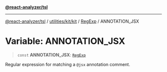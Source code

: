 [**@react-analyzer/tsl**](../../../../../../README.md)

***

[@react-analyzer/tsl](../../../../../../README.md) / [utilities/kit/kit](../../../README.md) / [RegExp](../README.md) / ANNOTATION\_JSX

# Variable: ANNOTATION\_JSX

> `const` **ANNOTATION\_JSX**: [`RegExp`](https://developer.mozilla.org/docs/Web/JavaScript/Reference/Global_Objects/RegExp)

Regular expression for matching a `@jsx` annotation comment.
